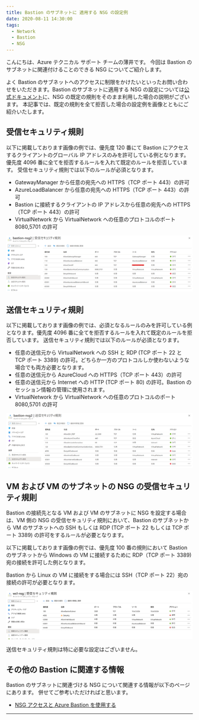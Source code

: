 ```yaml
---
title: Bastion のサブネットに 適用する NSG の設定例
date: 2020-08-11 14:30:00 
tags:
  - Network
  - Bastion
  - NSG
---
```


こんにちは、Azure テクニカル サポート チームの薄井です。
今回は Bastion のサブネットに関連付けることのできる NSG についてご紹介します。

よく Bastion のサブネットへのアクセスに制限をかけたいといったお問い合わせをいただきます。Bastion のサブネットに適用する NSG の設定については[公式ドキュメント](https://docs.microsoft.com/ja-jp/azure/bastion/bastion-nsg)に、NSG の既定の規則をそのまま利用した場合の説明がございます。
本記事では、既定の規則を全て拒否した場合の設定例を画像とともにご紹介いたします。

<!-- more -->

## 受信セキュリティ規則
以下に掲載しております画像の例では、優先度 120 番にて Bastion にアクセスするクライアントのグローバル IP アドレスのみを許可している例となります。優先度 4096 番に全てを拒否するルールを入れて既定のルールを拒否しています。
受信セキュリティ規則では以下のルールが必須となります。
- GatewayManager から任意の宛先への HTTPS（TCP ポート 443）の許可
- AzureLoadBalancer から任意の宛先への HTTPS（TCP ポート 443）の許可
- Bastion に接続するクライアントの IP アドレスから任意の宛先への HTTPS（TCP ポート 443）の許可
- VirtualNetwork から VirtualNetwork への任意のプロトコルのポート 8080,5701 の許可

![受信セキュリティ規則の設定例](./bastion-nsg/bastion_nsg_in.png)

## 送信セキュリティ規則
以下に掲載しております画像の例では、必須となるルールのみを許可している例となります。優先度 4096 番に全てを拒否するルールを入れて既定のルールを拒否しています。
送信セキュリティ規則では以下のルールが必須となります。
- 任意の送信元から VirtualNetwork への SSH と RDP (TCP ポート 22 と TCP ポート 3389) の許可。どちらか一方のプロトコルしか使わないような場合でも両方必要となります。
- 任意の送信元から AzureCloud への HTTPS（TCP ポート 443）の許可
- 任意の送信元から Internet への HTTP (TCP ポート 80) の許可。Bastion のセッション情報の管理に使用されます。
- VirtualNetwork から VirtualNetwork への任意のプロトコルのポート 8080,5701 の許可

![送信セキュリティ規則の設定例](./bastion-nsg/bastion_nsg_out.png)

## VM および VM のサブネットの NSG の受信セキュリティ規則
Bastion の接続先となる VM および VM のサブネットに NSG を設定する場合は、VM 側の NSG の受信セキュリティ規則において、Bastion のサブネットから VM のサブネットへの SSH もしくは RDP (TCP ポート 22 もしくは TCP ポート 3389) の許可をするルールが必要となります。

以下に掲載しております画像の例では、優先度 100 番の規則において Bastion のサブネットから Windows の VM に接続するために RDP（TCP ポート 3389)  宛の接続を許可した例となります。

Bastion から Linux の VM に接続をする場合には SSH（TCP ポート 22）宛の接続の許可が必要となります。

![VM の NSG の受信セキュリティ規則の設定例](./bastion-nsg/vm_nsg_in.png)

送信セキュリティ規則は特に必要な設定はございません。

## その他の Bastion に関連する情報
Bastion のサブネットに関連づける NSG について関連する情報が以下のページにあります。
併せてご参考いただければと思います。

- [NSG アクセスと Azure Bastion を使用する](https://docs.microsoft.com/ja-jp/azure/bastion/bastion-nsg)

---